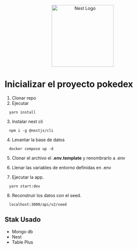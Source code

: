 <p align="center">
  <a href="http://nestjs.com/" target="blank"><img src="https://nestjs.com/img/logo-small.svg" width="200" alt="Nest Logo" /></a>
</p>

# Inicializar el proyecto pokedex

1. Clonar repo
2. Ejecutar
```
  yarn install
```
3. Instalar nest cli
```
  npm i -g @nestjs/cli
```
4. Levantar la base de datos
```
  docker compose up -d
```
5. Clonar el archivo el __.env.template__ y renombrarlo a .env

6. Llenar las variables de entorno definidas en .env

7. Ejecutar la app. 
```
  yarn start:dev
```
8. Reconstruir los datos con el seed.
```
  localhost:3000/api/v2/seed
```


## Stak Usado
* Mongo db
* Nest
* Table Plus
